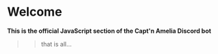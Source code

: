 # Welcome

**This is the official JavaScript section of the Capt'n Amelia Discord bot**

>>that is all...
